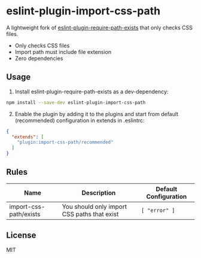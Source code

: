 # eslint-plugin-import-css-path

A lightweight fork of [eslint-plugin-require-path-exists](https://github.com/BohdanTkachenko/eslint-plugin-require-path-exists) that only checks CSS files.

- Only checks CSS files
- Import path must include file extension
- Zero dependencies

## Usage

1. Install eslint-plugin-require-path-exists as a dev-dependency:

```bash
npm install --save-dev eslint-plugin-import-css-path
```

2. Enable the plugin by adding it to the plugins and start from default (recommended) configuration in extends in .eslintrc:

```json
{
  "extends": [
    "plugin:import-css-path/recommended"
  ]
}
```

## Rules

| Name                   | Description                                 | Default Configuration |
| ---                    | ---                                         | ---                   |
| import-css-path/exists | You should only import CSS paths that exist | `[ "error" ]`         |

## License

MIT
